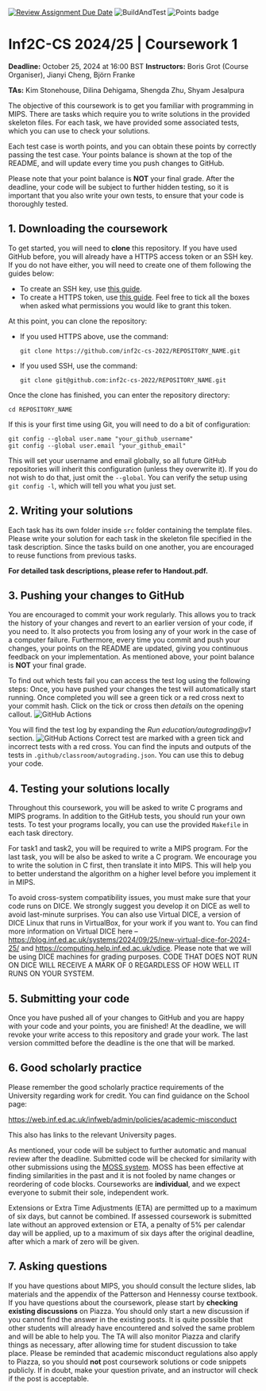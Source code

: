 [![Review Assignment Due Date](https://classroom.github.com/assets/deadline-readme-button-22041afd0340ce965d47ae6ef1cefeee28c7c493a6346c4f15d667ab976d596c.svg)](https://classroom.github.com/a/8XJQmeY5)
![BuildAndTest](../../workflows/BuildAndTest/badge.svg?branch=main) ![Points badge](../../blob/badges/.github/badges/points.svg)

# Inf2C-CS 2024/25 | Coursework 1

**Deadline:** October 25, 2024 at 16:00 BST
**Instructors:** Boris Grot (Course Organiser), Jianyi Cheng, Björn Franke

**TAs:** Kim Stonehouse, Dilina Dehigama, Shengda Zhu, Shyam Jesalpura

The objective of this coursework is to get you familiar with programming in MIPS. There are tasks which require you to write solutions in the provided skeleton files. For each task, we have provided some associated tests, which you can use to check your solutions.

Each test case is worth points, and you can obtain these points by correctly passing the test case. Your points balance is shown at the top of the README, and will update every time you push changes to GitHub.

Please note that your point balance is **NOT** your final grade. After the deadline, your code will be subject to further hidden testing, so it is important that you also write your own tests, to ensure that your code is thoroughly tested.

## 1. Downloading the coursework

To get started, you will need to **clone** this repository. If you have used GitHub before, you will already have a HTTPS access token or an SSH key. If you do not have either, you will need to create one of them following the guides below:
  - To create an SSH key, use [this guide](https://docs.github.com/en/authentication/connecting-to-github-with-ssh/generating-a-new-ssh-key-and-adding-it-to-the-ssh-agent).
  - To create a HTTPS token, use [this guide](https://docs.github.com/en/authentication/keeping-your-account-and-data-secure/creating-a-personal-access-token). Feel free to tick all the boxes when asked what permissions you would like to grant this token.

At this point, you can clone the repository:
  - If you used HTTPS above, use the command:
    ```
    git clone https://github.com/inf2c-cs-2022/REPOSITORY_NAME.git
    ```
  - If you used SSH, use the command:
    ```
    git clone git@github.com:inf2c-cs-2022/REPOSITORY_NAME.git
    ```
Once the clone has finished, you can enter the repository directory:
```
cd REPOSITORY_NAME
```
If this is your first time using Git, you will need to do a bit of configuration:
  ```
  git config --global user.name "your_github_username"
  git config --global user.email "your_github_email"
  ```
This will set your username and email globally, so all future GitHub repositories will inherit this configuration (unless they overwrite it). If you do not wish to do that, just omit the `--global`. You can verify the setup using `git config -l`, which will tell you what you just set.

## 2. Writing your solutions

Each task has its own folder inside `src` folder containing the template files. Please write your solution for each task in the skeleton file specified in the task description. Since the tasks build on one another, you are encouraged to reuse functions from previous tasks.

**For detailed task descriptions, please refer to Handout.pdf.**

## 3. Pushing your changes to GitHub

You are encouraged to commit your work regularly. This allows you to track the history of your changes and revert to an earlier version of your code, if you need to. It also protects you from losing any of your work in the case of a computer failure. Furthermore, every time you commit and push your changes, your points on the README are updated, giving you continuous feedback on your implementation.
As mentioned above, your point balance is **NOT** your final grade.

To find out which tests fail you can access the test log using the following steps:
Once, you have pushed your changes the test will automatically start running. Once completed you will see a green tick or a red cross next to your commit hash. Click on the tick or cross then _details_ on the opening callout.
![GitHub Actions](img.md/step12.png)

You will find the test log by expanding the *Run education/autograding@v1* section.
![GitHub Actions](img.md/step3.png)
Correct test are marked with a green tick and incorrect tests with a red cross.
You can find the inputs and outputs of the tests in `.github/classroom/autograding.json`. You can use this to debug your code.


## 4. Testing your solutions locally

Throughout this coursework, you will be asked to write C programs and MIPS programs. In addition to the GitHub tests, you should run your own tests. To test your programs locally, you can use the provided `Makefile` in each task directory.

For task1 and task2, you will be required to write a MIPS program. For the last task, you will be also be asked to write a C program.
We encourage you to write the solution in C first, then translate it into MIPS. This will help you to better understand the algorithm on a higher level before you implement it in MIPS.

To avoid cross-system compatibility issues, you must make sure that your code runs on DICE. We strongly suggest you develop it on DICE as well to avoid last-minute surprises. You can also use Virtual DICE, a version of DICE Linux that runs in VirtualBox, for your work if you want to. You can find more information on Virtual DICE here – https://blog.inf.ed.ac.uk/systems/2024/09/25/new-virtual-dice-for-2024-25/ and https://computing.help.inf.ed.ac.uk/vdice. Please note that we will be using DICE machines for grading purposes. CODE THAT DOES NOT RUN ON DICE WILL RECEIVE A MARK OF 0 REGARDLESS OF HOW WELL IT RUNS ON YOUR SYSTEM.

## 5. Submitting your code

Once you have pushed all of your changes to GitHub and you are happy with your code and your points, you are finished! At the deadline, we will revoke your write access to this repository and grade your work. The last version committed before the deadline is the one that will be marked. 

## 6. Good scholarly practice

Please remember the good scholarly practice requirements of the University regarding work for credit. You can find guidance on the School page:

https://web.inf.ed.ac.uk/infweb/admin/policies/academic-misconduct

This also has links to the relevant University pages.

As mentioned, your code will be subject to further automatic and manual review after the deadline. Submitted code will be checked for similarity with other submissions using the [MOSS system](http://theory.stanford.edu/~aiken/moss/). MOSS has been effective at finding similarities in the past and it is not fooled by name changes or reordering of code blocks. Courseworks are **individual**, and we expect everyone to submit their sole, independent work.

Extensions or Extra Time Adjustments (ETA) are permitted up to a maximum of six days, but cannot be combined. If assessed coursework is submitted late without an approved extension or ETA, a penalty of 5% per calendar day will be applied, up to a maximum of six days after the original deadline, after which a mark of zero will be given.

## 7. Asking questions

If you have questions about MIPS, you should consult the lecture slides, lab materials and the appendix of the Patterson and Hennessy course textbook. If you have questions about the coursework, please start by **checking existing discussions** on Piazza. You should only start a new discussion if you cannot find the answer in the existing posts. It is quite possible that other students will already have encountered and solved the same problem and will be able to help you. The TA will also monitor Piazza and clarify things as necessary, after allowing time for student discussion to take place. Please be reminded that academic misconduct regulations also apply to Piazza, so you should **not** post coursework solutions or code snippets publicly. If in doubt, make your question private, and an instructor will check if the post is acceptable.
